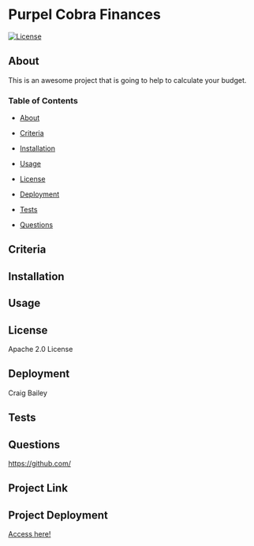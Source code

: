 
# Purpel Cobra Finances

[![License](https://img.shields.io/badge/License-Apache_2.0-yellowgreen.svg)](https://opensource.org/licenses/Apache-2.0)  

## About
This is an awesome project that is going to help to calculate your budget.

### Table of Contents
 * [About](#About)

 * [Criteria](#Criteria)

 * [Installation](#Installation)

 * [Usage](#Usage)

 * [License](#License)

 * [Deployment](#Deployment)

 * [Tests](#Tests)

 * [Questions](#Questions)



## Criteria


## Installation


## Usage


## License
Apache 2.0 License

## Deployment
Craig Bailey

## Tests


## Questions
 

https://github.com/



## Project Link


## Project Deployment
[Access here!]()

